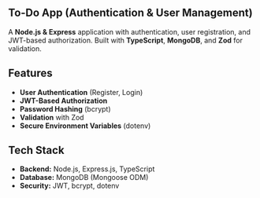 ## To-Do App (Authentication & User Management)

A **Node.js & Express** application with authentication, user registration, and JWT-based authorization.
Built with **TypeScript**, **MongoDB**, and **Zod** for validation.

## Features

-  **User Authentication** (Register, Login)
-  **JWT-Based Authorization**
-  **Password Hashing** (bcrypt)
-  **Validation** with Zod
-  **Secure Environment Variables** (dotenv)

## Tech Stack

- **Backend:** Node.js, Express.js, TypeScript
- **Database:** MongoDB (Mongoose ODM)
- **Security:** JWT, bcrypt, dotenv

